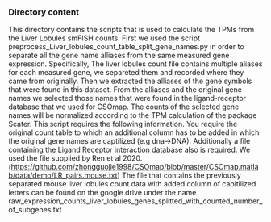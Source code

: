 ### Directory content

This directory contains the scripts that is used to calculate the TPMs from the Liver Lobules smFISH counts. First we used the script preprocess_Liver_lobules_count_table_split_gene_names.py in order to separate all the gene name alliases from the same measured gene expression. Specifically, The liver lobules count file contains multiple aliases for each measured gene, we separeted them and recorded where they came from originally. Then we extracted the alliases of the gene symbols that were found in this dataset. From the alliases and the original gene names we selected those names that were found in the ligand-receptor database that we used for CSOmap. The counts of the selected gene names will be normalized according to the TPM calculation of the package Scater. This script requires the following information. You require the original count table to which an additional column has to be added in which the original gene names are captilized (e.g dna->DNA). Additionally a file containing the Ligand Receptor interaction database also is required. We used the file supplied by Ren et al 2020. (https://github.com/zhongguojie1998/CSOmap/blob/master/CSOmap.matlab/data/demo/LR_pairs.mouse.txt) The file that contains the previously separated mouse liver lobules count data with added column of capitilized letters can be found on the google drive under the name raw_expression_counts_liver_lobules_genes_splitted_with_counted_number_of_subgenes.txt

